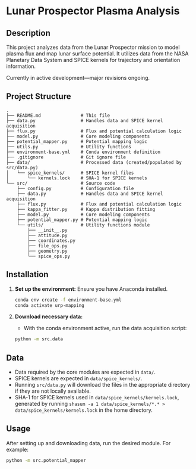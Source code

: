 # Lunar Prospector Plasma Analysis

## Description

This project analyzes data from the Lunar Prospector mission to model plasma flux and map lunar surface potential. It utilizes data from the NASA Planetary Data System and SPICE kernels for trajectory and orientation information.

Currently in active development—major revisions ongoing.

## Project Structure

```
.
├── README.md               # This file
├── data.py                 # Handles data and SPICE kernel acquisition
├── flux.py                 # Flux and potential calculation logic
├── model.py                # Core modeling components
├── potential_mapper.py     # Potential mapping logic
├── utils.py                # Utility functions
├── environment-base.yml    # Conda environment definition
├── .gitignore              # Git ignore file
├── data/                   # Processed data (created/populated by src/data.py)
│   └── spice_kernels/      # SPICE kernel files
│       └── kernels.lock    # SHA-1 for SPICE kernels
└── src/                    # Source code
    ├── config.py           # Configuration file
    ├── data.py             # Handles data and SPICE kernel acquisition
    ├── flux.py             # Flux and potential calculation logic
    ├── kappa_fitter.py     # Kappa distribution fitting
    ├── model.py            # Core modeling components
    ├── potential_mapper.py # Potential mapping logic
    └── utils/              # Utility functions module
        ├── __init__.py
        ├── attitude.py
        ├── coordinates.py
        ├── file_ops.py
        ├── geometry.py
        └── spice_ops.py
```

## Installation

1.  **Set up the environment:**
    Ensure you have Anaconda installed.
    ```bash
    conda env create -f environment-base.yml
    conda activate urp-mapping
    ```

2.  **Download necessary data:**
    *   With the conda environment active, run the data acquisition script:
    ```bash
    python -m src.data
    ```


## Data

*   Data required by the core modules are expected in `data/`.
*   SPICE kernels are expected in `data/spice_kernels/`.
*   Running `src/data.py` will download the files in the appropriate directory if they are not locally available.
*   SHA-1 for SPICE kernels used in `data/spice_kernels/kernels.lock`, generated by running ```shasum -a 1 data/spice_kernels/*.* > data/spice_kernels/kernels.lock``` in the home directory.

## Usage

After setting up and downloading data, run the desired module. For example:
```bash
python -m src.potential_mapper
```